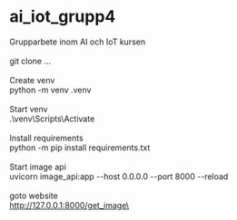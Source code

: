 # ai_iot_grupp4
Grupparbete inom AI och IoT kursen\
\
git clone ...\
\
Create venv\
python -m venv .venv\
\
Start venv\
.\venv\Scripts\Activate\
\
Install requirements\
python -m pip install requirements.txt\
\
Start image api\
uvicorn image_api:app --host 0.0.0.0 --port 8000 --reload\
\
goto website\
http://127.0.0.1:8000/get_image\
